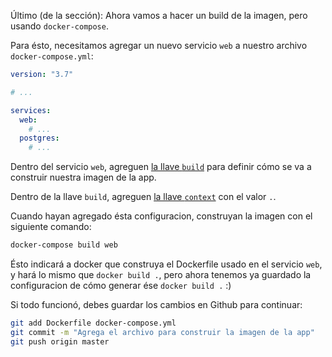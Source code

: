 Último (de la sección): Ahora vamos a hacer un build de la imagen, pero usando
`docker-compose`.

Para ésto, necesitamos agregar un nuevo servicio `web` a nuestro archivo
`docker-compose.yml`:

```yaml
version: "3.7"

# ...

services:
  web:
    # ...
  postgres:
    # ...
```

Dentro del servicio `web`, agreguen [la llave `build`](https://docs.docker.com/compose/compose-file/#build)
para definir cómo se va a construir nuestra imagen de la app.

Dentro de la llave `build`, agreguen [la llave `context`](https://docs.docker.com/compose/compose-file/#context)
con el valor `.`.

Cuando hayan agregado ésta configuracion, construyan la imagen con el siguiente
comando:

```bash
docker-compose build web
```

Ésto indicará a docker que construya el Dockerfile usado en el servicio `web`,
y hará lo mismo que `docker build .`, pero ahora tenemos ya guardado la
configuracion de cómo generar ése `docker build .` :)

Si todo funcionó, debes guardar los cambios en Github para continuar: 

```bash
git add Dockerfile docker-compose.yml
git commit -m "Agrega el archivo para construir la imagen de la app"
git push origin master
```